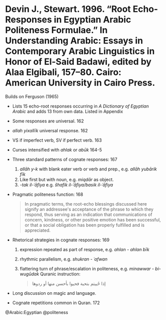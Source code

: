# Devin J., Stewart. 1996. “Root Echo-Responses in Egyptian Arabic Politeness Formulae.” In Understanding Arabic: Essays in Contemporary Arabic Linguistics in Honor of El-Said Badawi, edited by Alaa Elgibali, 157–80. Cairo: American University in Cairo Press.

Builds on Ferguson (1965)

- Lists 15 echo-root responses occurring in *A Dictionary of Egyptian Arabic* and adds 13 from own data. Listed in Appendix

- Some responses are universal. 162

- *allah yixallīk* universal response. 162

- VS if imperfect verb, SV if perfect verb. 163

- Curses intensified with *ahlak* or *abūk* 164-5

- Three standard patterns of cognate responses: 167
   1. *allāh y-k* with blank eater verb or verb and prep., e.g. *allāh yubārik fīk*
   2. Like first but with noun, e.g. *miqdār* as object.
   3. *-tak il-ʿāfiya* e.g. *šhafik il-ʿāfiya/basik il-ʿāfiya*

- Pragmatic politeness function: 168

    > In pragmatic terms, the root-echo blessings discussed here signify an addressee's acceptance of the phrase to which they respond, thus serving as an indication that communications of concern, kindness, or other positive emotion has been successful, or that a social obligation has been properly fulfilled and is appreciated.

- Rhetorical strategies in cognate responses: 169
    1. expression repeated as part of response, e.g. *ahlan - ahlan bīk*
    2. rhythmic parallelism, e.g. *shukran - ʿafwan* 
    3. flattering turn of phrase/escalation in politeness, e.g. *minawwar - bi-wugūdak* Quranic instruction:

        > إذا حُييتم بتحية فحيوا بأحسن منها أو ردوها

- Long discussion on magic and language.

- Cognate repetitions common in Quran. 172 

@Arabic:Egyptian
@politeness

